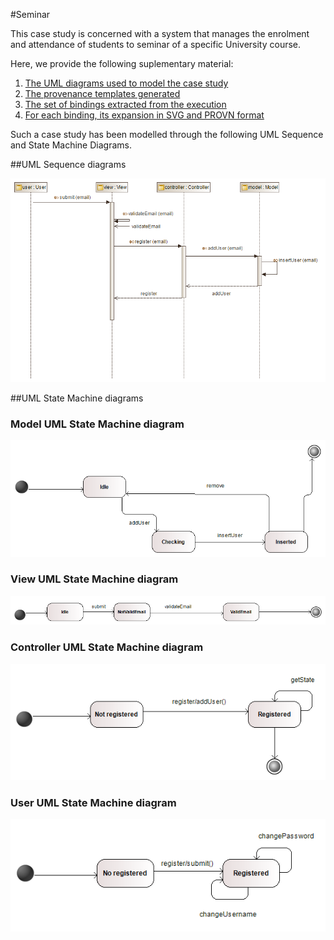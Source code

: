 #Seminar

This case study is concerned with a system that manages the enrolment and attendance of students to seminar of a specific University course. 

Here, we provide the following suplementary material:
 1. [The UML diagrams used to model the case study](https://github.com/uml2prov/esec-fse/blob/master/MVC/readme.md#uml-sequence-diagrams)
 2. [The provenance templates generated](https://github.com/uml2prov/esec-fse/tree/master/MVC/MVC_Templates) 
 3. [The set of bindings extracted from the execution](https://github.com/uml2prov/esec-fse/tree/master/MVC/MVC_bindings)
 4. [For each binding, its expansion in SVG and PROVN format](https://github.com/uml2prov/esec-fse/tree/master/MVC/expanded)

Such a case study has been modelled through the following UML Sequence and State Machine Diagrams.

##UML Sequence diagrams

![](https://github.com/uml2prov/esec-fse/blob/master/MVC/UML%20diagrams/sequenceDiagrams/AddUser.png "Add user UML Sequence diagram")

##UML State Machine diagrams

### Model UML State Machine diagram
![](https://github.com/uml2prov/esec-fse/blob/master/MVC/UML%20diagrams/statemachineDiagrams/Model.png "Model UML State Machine diagram")

### View UML State Machine diagram
![](https://github.com/uml2prov/esec-fse/blob/master/MVC/UML%20diagrams/statemachineDiagrams/View.png "View UML State Machine diagram")

### Controller UML State Machine diagram
![](https://github.com/uml2prov/esec-fse/blob/master/MVC/UML%20diagrams/statemachineDiagrams/Controller.png "Controller UML State Machine diagram")

### User UML State Machine diagram
![](https://github.com/uml2prov/esec-fse/blob/master/MVC/UML%20diagrams/statemachineDiagrams/User.png "User UML State Machine diagram")



